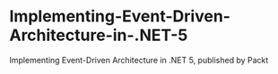 # Implementing-Event-Driven-Architecture-in-.NET-5
Implementing Event-Driven Architecture in .NET 5, published by Packt
